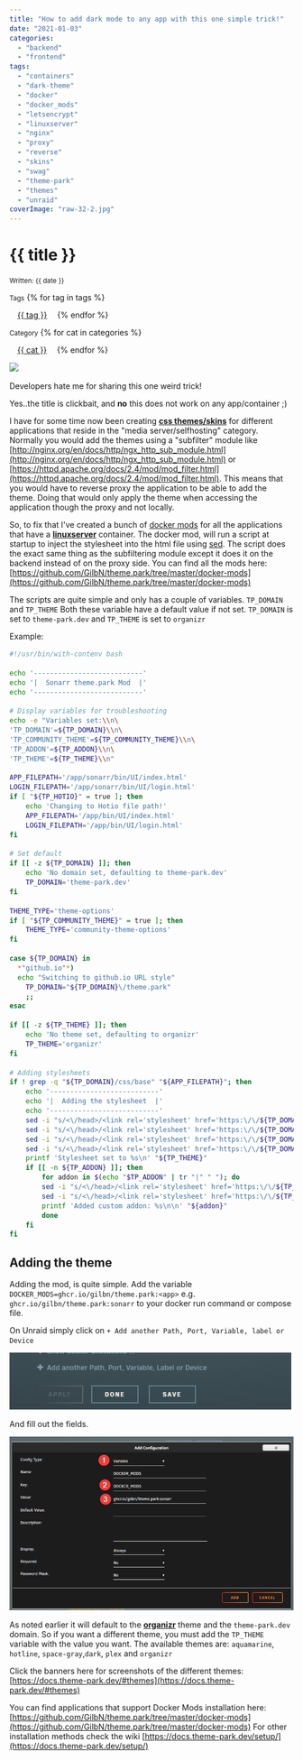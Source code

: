 ```yaml
---
title: "How to add dark mode to any app with this one simple trick!"
date: "2021-01-03"
categories: 
  - "backend"
  - "frontend"
tags: 
  - "containers"
  - "dark-theme"
  - "docker"
  - "docker_mods"
  - "letsencrypt"
  - "linuxserver"
  - "nginx"
  - "proxy"
  - "reverse"
  - "skins"
  - "swag"
  - "theme-park"
  - "themes"
  - "unraid"
coverImage: "raw-32-2.jpg"
---
```


# {{ title }}

<small>Written: {{ date }}</small>

<small>Tags</small>
{% for tag in tags %}
<p style="display:inline">
<a style="padding: .125em 1em; border-radius: 25px; margin-top:5px;" class="md-button md-button--primary" href="#">{{ tag }}</a>
</p>
{% endfor %}

<small>Category</small>
{% for cat in categories %}
<p style="display:inline;">
<a style="padding: .125em 1em; border-radius: 25px; margin-top:5px;" class="md-button md-button--primary" href="#">{{ cat }}</a>
</p>
{% endfor %}

<img src="images/{{ coverImage}}"></img>

Developers hate me for sharing this one weird trick!

Yes..the title is clickbait, and **no** this does not work on any app/container ;)

I have for some time now been creating **[css themes/skins](https://github.com/gilbN/theme.park)** for different applications that reside in the "media server/selfhosting" category. Normally you would add the themes using a "subfilter" module like [http://nginx.org/en/docs/http/ngx_http_sub_module.html](http://nginx.org/en/docs/http/ngx_http_sub_module.html) or [https://httpd.apache.org/docs/2.4/mod/mod_filter.html](https://httpd.apache.org/docs/2.4/mod/mod_filter.html). This means that you would have to reverse proxy the application to be able to add the theme. Doing that would only apply the theme when accessing the application though the proxy and not locally.

So, to fix that I've created a bunch of [docker mods](https://blog.linuxserver.io/2019/09/14/customizing-our-containers/) for all the applications that have a **[linuxserver](https://www.linuxserver.io/)** container. The docker mod, will run a script at startup to inject the stylesheet into the html file using [sed](https://www.gnu.org/software/sed/manual/sed.html). The script does the exact same thing as the subfiltering module except it does it on the backend instead of on the proxy side. You can find all the mods here: [https://github.com/GilbN/theme.park/tree/master/docker-mods](https://github.com/GilbN/theme.park/tree/master/docker-mods)

The scripts are quite simple and only has a couple of variables. `TP_DOMAIN` and `TP_THEME` Both these variable have a default value if not set. `TP_DOMAIN` is set to `theme-park.dev` and `TP_THEME` is set to `organizr`

Example:

```bash
#!/usr/bin/with-contenv bash

echo '---------------------------'
echo '|  Sonarr theme.park Mod  |'
echo '---------------------------'

# Display variables for troubleshooting 
echo -e "Variables set:\\n\
'TP_DOMAIN'=${TP_DOMAIN}\\n\
'TP_COMMUNITY_THEME'=${TP_COMMUNITY_THEME}\\n\
'TP_ADDON'=${TP_ADDON}\\n\
'TP_THEME'=${TP_THEME}\\n"

APP_FILEPATH='/app/sonarr/bin/UI/index.html'
LOGIN_FILEPATH='/app/sonarr/bin/UI/login.html'
if [ "${TP_HOTIO}" = true ]; then
    echo 'Changing to Hotio file path!'
    APP_FILEPATH='/app/bin/UI/index.html'
    LOGIN_FILEPATH='/app/bin/UI/login.html'
fi

# Set default
if [[ -z ${TP_DOMAIN} ]]; then
    echo 'No domain set, defaulting to theme-park.dev'
    TP_DOMAIN='theme-park.dev'
fi

THEME_TYPE='theme-options'
if [ "${TP_COMMUNITY_THEME}" = true ]; then
    THEME_TYPE='community-theme-options'
fi

case ${TP_DOMAIN} in
  *"github.io"*)
  echo "Switching to github.io URL style"
    TP_DOMAIN="${TP_DOMAIN}\/theme.park"
    ;;
esac

if [[ -z ${TP_THEME} ]]; then
    echo 'No theme set, defaulting to organizr'
    TP_THEME='organizr'
fi

# Adding stylesheets
if ! grep -q "${TP_DOMAIN}/css/base" "${APP_FILEPATH}"; then
    echo '---------------------------'
    echo '|  Adding the stylesheet  |'
    echo '---------------------------'
    sed -i "s/<\/head>/<link rel='stylesheet' href='https:\/\/${TP_DOMAIN}\/css\/base\/sonarr\/sonarr-base.css'><\/head> /g" "${APP_FILEPATH}"
    sed -i "s/<\/head>/<link rel='stylesheet' href='https:\/\/${TP_DOMAIN}\/css\/${THEME_TYPE}\/${TP_THEME}.css'><\/head> /g" "${APP_FILEPATH}"
    sed -i "s/<\/head>/<link rel='stylesheet' href='https:\/\/${TP_DOMAIN}\/css\/base\/sonarr\/sonarr-base.css'><\/head> /g" "${LOGIN_FILEPATH}"
    sed -i "s/<\/head>/<link rel='stylesheet' href='https:\/\/${TP_DOMAIN}\/css\/${THEME_TYPE}\/${TP_THEME}.css'><\/head> /g" "${LOGIN_FILEPATH}"
    printf 'Stylesheet set to %s\n' "${TP_THEME}"
    if [[ -n ${TP_ADDON} ]]; then
        for addon in $(echo "$TP_ADDON" | tr "|" " "); do
        sed -i "s/<\/head>/<link rel='stylesheet' href='https:\/\/${TP_DOMAIN}\/css\/addons\/sonarr\/${addon}\/${addon}.css'><\/head> /g" "${APP_FILEPATH}"
        sed -i "s/<\/head>/<link rel='stylesheet' href='https:\/\/${TP_DOMAIN}\/css\/addons\/sonarr\/${addon}\/${addon}.css'><\/head> /g" "${LOGIN_FILEPATH}"
        printf 'Added custom addon: %s\n\n' "${addon}"
        done
    fi
fi
```

## Adding the theme

Adding the mod, is quite simple. Add the variable `DOCKER_MODS=ghcr.io/gilbn/theme.park:<app>` e.g. `ghcr.io/gilbn/theme.park:sonarr` to your docker run command or compose file.

On Unraid simply click on `+ Add another Path, Port, Variable, label or Device`

[![](images/chrome_FjpV8pDRDU.png)](images/chrome_FjpV8pDRDU.png)

And fill out the fields.

[![](images/chrome_bcil72yAkv.png)](images/chrome_bcil72yAkv.png)

As noted earlier it will default to the **[organizr](https://docs.theme-park.dev/theme-options/organizr/)** theme and the `theme-park.dev` domain. So if you want a different theme, you must add the `TP_THEME` variable with the value you want. The available themes are: `aquamarine`, `hotline`, `space-gray`,`dark`, `plex` and `organizr`

Click the banners here for screenshots of the different themes: [https://docs.theme-park.dev/#themes](https://docs.theme-park.dev/#themes)

You can find applications that support Docker Mods installation here: [https://github.com/GilbN/theme.park/tree/master/docker-mods](https://github.com/GilbN/theme.park/tree/master/docker-mods) For other installation methods check the wiki [https://docs.theme-park.dev/setup/](https://docs.theme-park.dev/setup/)
